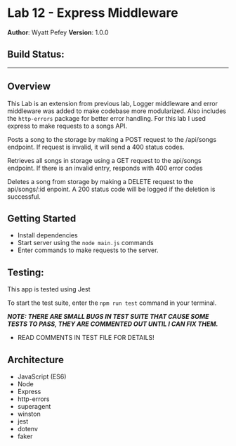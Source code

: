 # Lab 12 - Express Middleware
**Author**: Wyatt Pefey
**Version**: 1.0.0
## Build Status: 
___
## Overview
This Lab is an extension from previous lab, Logger middleware and error middleware was added to make codebase more modularized. Also includes the ```http-errors``` package for better error handling.
For this lab I used express to make requests to a songs API. 

Posts a song to the storage by making a POST request to the /api/songs endpoint. If request is invalid, it will send a 400 status codes.

Retrieves all songs in storage using a GET request to the api/songs endpoint. If there is an invalid entry, responds with 400 error codes

Deletes a song from storage by making a DELETE request to the api/songs/:id enpoint. A 200 status code will be logged if the deletion is successful.
## Getting Started
- Install dependencies
- Start server using the ```node main.js``` commands
- Enter commands to make requests to the server.

## Testing:
This app is tested using Jest

To start the test suite, enter the ```npm run test``` command in your terminal.

***NOTE: THERE ARE SMALL BUGS IN TEST SUITE THAT CAUSE SOME TESTS TO PASS, THEY ARE COMMENTED OUT UNTIL I CAN FIX THEM.***
 - READ COMMENTS IN TEST FILE FOR DETAILS!

## Architecture
- JavaScript (ES6)
- Node
- Express
- http-errors
- superagent
- winston
- jest 
- dotenv
- faker